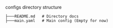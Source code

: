 configs directory structure

```
├───README.md   # Directory docs
├───main.yaml   # Main config (Empty for now)
```